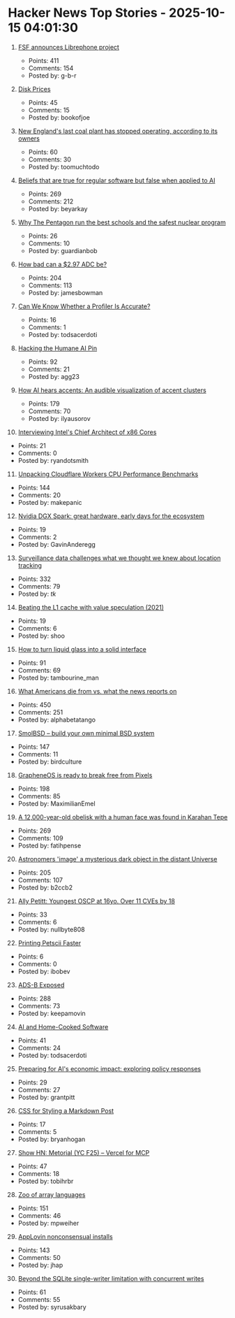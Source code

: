 # Hacker News Top Stories - 2025-10-15 04:01:30

1. [FSF announces Librephone project](https://www.fsf.org/news/librephone-project)
   - Points: 411
   - Comments: 154
   - Posted by: g-b-r

2. [Disk Prices](https://diskprices.com/?locale=us)
   - Points: 45
   - Comments: 15
   - Posted by: bookofjoe

3. [New England's last coal plant has stopped operating, according to its owners](https://www.nhpr.org/nh-news/2025-10-06/new-englands-last-coal-plant-has-stopped-operating-according-to-its-owners)
   - Points: 60
   - Comments: 30
   - Posted by: toomuchtodo

4. [Beliefs that are true for regular software but false when applied to AI](https://boydkane.com/essays/boss)
   - Points: 269
   - Comments: 212
   - Posted by: beyarkay

5. [Why The Pentagon run the best schools and the safest nuclear program](https://www.governance.fyi/p/the-pentagons-best-schools-and-safest)
   - Points: 26
   - Comments: 10
   - Posted by: guardianbob

6. [How bad can a $2.97 ADC be?](https://excamera.substack.com/p/how-bad-can-a-297-adc-be)
   - Points: 204
   - Comments: 113
   - Posted by: jamesbowman

7. [Can We Know Whether a Profiler Is Accurate?](https://stefan-marr.de/2025/10/can-we-know-whether-a-profiler-is-accurate/)
   - Points: 16
   - Comments: 1
   - Posted by: todsacerdoti

8. [Hacking the Humane AI Pin](https://writings.agg.im/posts/hacking_ai_pin/)
   - Points: 92
   - Comments: 21
   - Posted by: agg23

9. [How AI hears accents: An audible visualization of accent clusters](https://accent-explorer.boldvoice.com/)
   - Points: 179
   - Comments: 70
   - Posted by: ilyausorov

10. [Interviewing Intel's Chief Architect of x86 Cores](https://chipsandcheese.com/p/interviewing-intels-chief-architect)
   - Points: 21
   - Comments: 0
   - Posted by: ryandotsmith

11. [Unpacking Cloudflare Workers CPU Performance Benchmarks](https://blog.cloudflare.com/unpacking-cloudflare-workers-cpu-performance-benchmarks/)
   - Points: 144
   - Comments: 20
   - Posted by: makepanic

12. [Nvidia DGX Spark: great hardware, early days for the ecosystem](https://simonwillison.net/2025/Oct/14/nvidia-dgx-spark/)
   - Points: 19
   - Comments: 2
   - Posted by: GavinAnderegg

13. [Surveillance data challenges what we thought we knew about location tracking](https://www.lighthousereports.com/investigation/surveillance-secrets/)
   - Points: 332
   - Comments: 79
   - Posted by: _tk_

14. [Beating the L1 cache with value speculation (2021)](https://mazzo.li/posts/value-speculation.html)
   - Points: 19
   - Comments: 6
   - Posted by: shoo

15. [How to turn liquid glass into a solid interface](https://tidbits.com/2025/10/09/how-to-turn-liquid-glass-into-a-solid-interface/)
   - Points: 91
   - Comments: 69
   - Posted by: tambourine_man

16. [What Americans die from vs. what the news reports on](https://ourworldindata.org/does-the-news-reflect-what-we-die-from)
   - Points: 450
   - Comments: 251
   - Posted by: alphabetatango

17. [SmolBSD – build your own minimal BSD system](https://smolbsd.org)
   - Points: 147
   - Comments: 11
   - Posted by: birdculture

18. [GrapheneOS is ready to break free from Pixels](https://www.androidauthority.com/graphene-os-major-android-oem-partnership-3606853/)
   - Points: 198
   - Comments: 85
   - Posted by: MaximilianEmel

19. [A 12,000-year-old obelisk with a human face was found in Karahan Tepe](https://www.trthaber.com/foto-galeri/karahantepede-12-bin-yil-oncesine-ait-insan-yuzlu-dikili-tas-bulundu/73912.html)
   - Points: 269
   - Comments: 109
   - Posted by: fatihpense

20. [Astronomers 'image' a mysterious dark object in the distant Universe](https://www.mpg.de/25518363/1007-asph-astronomers-image-a-mysterious-dark-object-in-the-distant-universe-155031-x)
   - Points: 205
   - Comments: 107
   - Posted by: b2ccb2

21. [Ally Petitt: Youngest OSCP at 16yo. Over 11 CVEs by 18](https://ally-petitt.com/en/posts/2024-05-07_how-i-became-a-hacker-before-i-finished-high-school/)
   - Points: 33
   - Comments: 6
   - Posted by: nullbyte808

22. [Printing Petscii Faster](https://retrogamecoders.com/printing-petscii-faster/)
   - Points: 6
   - Comments: 0
   - Posted by: ibobev

23. [ADS-B Exposed](https://adsb.exposed/)
   - Points: 288
   - Comments: 73
   - Posted by: keepamovin

24. [AI and Home-Cooked Software](https://mrkaran.dev/posts/ai-home-cooked-software/)
   - Points: 41
   - Comments: 24
   - Posted by: todsacerdoti

25. [Preparing for AI's economic impact: exploring policy responses](https://www.anthropic.com/research/economic-policy-responses)
   - Points: 29
   - Comments: 27
   - Posted by: grantpitt

26. [CSS for Styling a Markdown Post](https://webdev.bryanhogan.com/miscellaneous/styling-markdown/)
   - Points: 17
   - Comments: 5
   - Posted by: bryanhogan

27. [Show HN: Metorial (YC F25) – Vercel for MCP](https://github.com/metorial/metorial)
   - Points: 47
   - Comments: 18
   - Posted by: tobihrbr

28. [Zoo of array languages](https://ktye.github.io/)
   - Points: 151
   - Comments: 46
   - Posted by: mpweiher

29. [AppLovin nonconsensual installs](https://www.benedelman.org/applovin-nonconsensual-installs/)
   - Points: 143
   - Comments: 50
   - Posted by: jhap

30. [Beyond the SQLite single-writer limitation with concurrent writes](https://turso.tech/blog/beyond-the-single-writer-limitation-with-tursos-concurrent-writes)
   - Points: 61
   - Comments: 55
   - Posted by: syrusakbary

